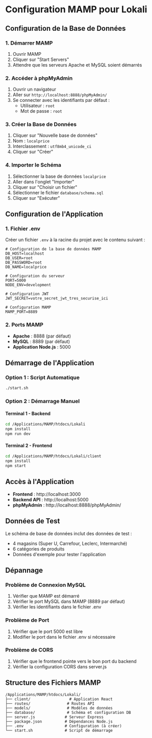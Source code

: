 # Configuration MAMP pour Lokali

## Configuration de la Base de Données

### 1. Démarrer MAMP
1. Ouvrir MAMP
2. Cliquer sur "Start Servers"
3. Attendre que les serveurs Apache et MySQL soient démarrés

### 2. Accéder à phpMyAdmin
1. Ouvrir un navigateur
2. Aller sur `http://localhost:8888/phpMyAdmin/`
3. Se connecter avec les identifiants par défaut :
   - Utilisateur : `root`
   - Mot de passe : `root`

### 3. Créer la Base de Données
1. Cliquer sur "Nouvelle base de données"
2. Nom : `localprice`
3. Interclassement : `utf8mb4_unicode_ci`
4. Cliquer sur "Créer"

### 4. Importer le Schéma
1. Sélectionner la base de données `localprice`
2. Aller dans l'onglet "Importer"
3. Cliquer sur "Choisir un fichier"
4. Sélectionner le fichier `database/schema.sql`
5. Cliquer sur "Exécuter"

## Configuration de l'Application

### 1. Fichier .env
Créer un fichier `.env` à la racine du projet avec le contenu suivant :

```env
# Configuration de la base de données MAMP
DB_HOST=localhost
DB_USER=root
DB_PASSWORD=root
DB_NAME=localprice

# Configuration du serveur
PORT=5000
NODE_ENV=development

# Configuration JWT
JWT_SECRET=votre_secret_jwt_tres_securise_ici

# Configuration MAMP
MAMP_PORT=8889
```

### 2. Ports MAMP
- **Apache** : 8888 (par défaut)
- **MySQL** : 8889 (par défaut)
- **Application Node.js** : 5000

## Démarrage de l'Application

### Option 1 : Script Automatique
```bash
./start.sh
```

### Option 2 : Démarrage Manuel

#### Terminal 1 - Backend
```bash
cd /Applications/MAMP/htdocs/Lokali
npm install
npm run dev
```

#### Terminal 2 - Frontend
```bash
cd /Applications/MAMP/htdocs/Lokali/client
npm install
npm start
```

## Accès à l'Application

- **Frontend** : http://localhost:3000
- **Backend API** : http://localhost:5000
- **phpMyAdmin** : http://localhost:8888/phpMyAdmin/

## Données de Test

Le schéma de base de données inclut des données de test :
- 4 magasins (Super U, Carrefour, Leclerc, Intermarché)
- 6 catégories de produits
- Données d'exemple pour tester l'application

## Dépannage

### Problème de Connexion MySQL
1. Vérifier que MAMP est démarré
2. Vérifier le port MySQL dans MAMP (8889 par défaut)
3. Vérifier les identifiants dans le fichier .env

### Problème de Port
1. Vérifier que le port 5000 est libre
2. Modifier le port dans le fichier .env si nécessaire

### Problème de CORS
1. Vérifier que le frontend pointe vers le bon port du backend
2. Vérifier la configuration CORS dans server.js

## Structure des Fichiers MAMP

```
/Applications/MAMP/htdocs/Lokali/
├── client/                 # Application React
├── routes/                # Routes API
├── models/                # Modèles de données
├── database/              # Schéma et configuration DB
├── server.js             # Serveur Express
├── package.json          # Dépendances Node.js
├── .env                  # Configuration (à créer)
└── start.sh              # Script de démarrage
```
